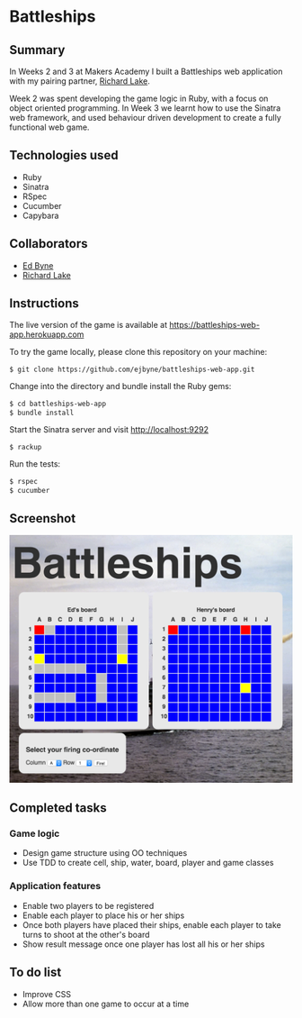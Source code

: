 # Battleships

## Summary

In Weeks 2 and 3 at Makers Academy I built a Battleships web application with my pairing partner, [Richard Lake](https://github.com/ralake).

Week 2 was spent developing the game logic in Ruby, with a focus on object oriented programming. In Week 3 we learnt how to use the Sinatra web framework, and used behaviour driven development to create a fully functional web game.

## Technologies used

- Ruby
- Sinatra
- RSpec
- Cucumber
- Capybara

## Collaborators
- [Ed Byne](https://github.com/ejbyne)
- [Richard Lake](https://github.com/ralake)

## Instructions

The live version of the game is available at <a href="https://battleships-web-app.herokuapp.com">https://battleships-web-app.herokuapp.com</a>

To try the game locally, please clone this repository on your machine:

```
$ git clone https://github.com/ejbyne/battleships-web-app.git
```

Change into the directory and bundle install the Ruby gems:

```
$ cd battleships-web-app
$ bundle install
```

Start the Sinatra server and visit <a href="http://localhost:9292">http://localhost:9292</a>

```
$ rackup
```

Run the tests:

```
$ rspec
$ cucumber
```

## Screenshot

<img src="images/battleships-screenshot.png">

## Completed tasks

### Game logic
- Design game structure using OO techniques
- Use TDD to create cell, ship, water, board, player and game classes

### Application features
- Enable two players to be registered
- Enable each player to place his or her ships
- Once both players have placed their ships, enable each player to take turns to shoot at the other's board
- Show result message once one player has lost all his or her ships

## To do list
- Improve CSS
- Allow more than one game to occur at a time
